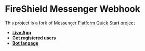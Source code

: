# FireShield Messenger Webhook

This project is a fork of [Messenger Platform Quick Start project](https://glitch.com/~messenger-platform-quick-start)
- [**Live App**](https://glitch.com/~verbose-quartz)
- [**Get registered users**](https://verbose-quartz.glitch.me/users)
- [**Bot fanpage**](https://www.facebook.com/FireShield-107543490668269/)
